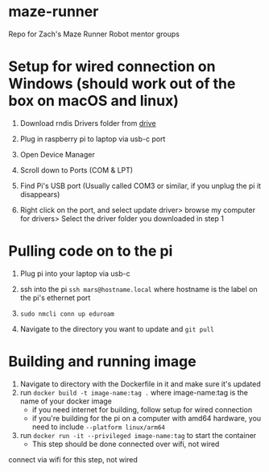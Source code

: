 # maze-runner
Repo for Zach's Maze Runner Robot mentor groups


# Setup for wired connection on Windows (should work out of the box on macOS and linux)
1. Download rndis Drivers folder from [drive](https://drive.google.com/drive/folders/1iG192wNeSPvb9UlEwjJTGAYXjVNH1b7i?usp=drive_link)

2. Plug in raspberry pi to laptop via usb-c port

3. Open Device Manager

4. Scroll down to Ports (COM & LPT)

5. Find Pi's USB port (Usually called COM3 or similar, if you unplug the pi it disappears)

6. Right click on the port, and select update driver> browse my computer for drivers> Select the driver folder you downloaded in step 1


# Pulling code on to the pi
1. Plug pi into your laptop via usb-c

2. ssh into the pi
`ssh mars@hostname.local` where hostname is the label on the pi's ethernet port

3. `sudo nmcli conn up eduroam`

4. Navigate to the directory you want to update and `git pull`


# Building and running image
1. Navigate to directory with the Dockerfile in it and make sure it's updated
2. run `docker build -t image-name:tag .` where image-name:tag is the name of your docker image
    * if you need internet for building, follow setup for wired connection
    * if you're building for the pi on a computer with amd64 hardware, you need to include `--platform linux/arm64`
3. run `docker run -it --privileged image-name:tag` to start the container
    * This step should be done connected over wifi, not wired

connect via wifi for this step, not wired
